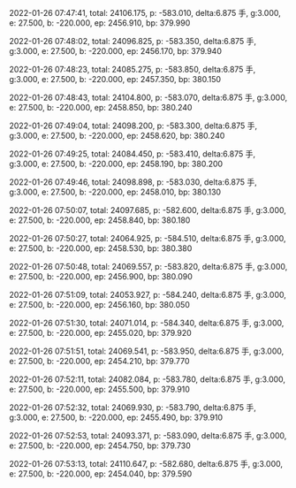 2022-01-26 07:47:41, total: 24106.175, p: -583.010, delta:6.875 手, g:3.000, e: 27.500, b: -220.000, ep: 2456.910, bp: 379.990

2022-01-26 07:48:02, total: 24096.825, p: -583.350, delta:6.875 手, g:3.000, e: 27.500, b: -220.000, ep: 2456.170, bp: 379.940

2022-01-26 07:48:23, total: 24085.275, p: -583.850, delta:6.875 手, g:3.000, e: 27.500, b: -220.000, ep: 2457.350, bp: 380.150

2022-01-26 07:48:43, total: 24104.800, p: -583.070, delta:6.875 手, g:3.000, e: 27.500, b: -220.000, ep: 2458.850, bp: 380.240

2022-01-26 07:49:04, total: 24098.200, p: -583.300, delta:6.875 手, g:3.000, e: 27.500, b: -220.000, ep: 2458.620, bp: 380.240

2022-01-26 07:49:25, total: 24084.450, p: -583.410, delta:6.875 手, g:3.000, e: 27.500, b: -220.000, ep: 2458.190, bp: 380.200

2022-01-26 07:49:46, total: 24098.898, p: -583.030, delta:6.875 手, g:3.000, e: 27.500, b: -220.000, ep: 2458.010, bp: 380.130

2022-01-26 07:50:07, total: 24097.685, p: -582.600, delta:6.875 手, g:3.000, e: 27.500, b: -220.000, ep: 2458.840, bp: 380.180

2022-01-26 07:50:27, total: 24064.925, p: -584.510, delta:6.875 手, g:3.000, e: 27.500, b: -220.000, ep: 2458.530, bp: 380.380

2022-01-26 07:50:48, total: 24069.557, p: -583.820, delta:6.875 手, g:3.000, e: 27.500, b: -220.000, ep: 2456.900, bp: 380.090

2022-01-26 07:51:09, total: 24053.927, p: -584.240, delta:6.875 手, g:3.000, e: 27.500, b: -220.000, ep: 2456.160, bp: 380.050

2022-01-26 07:51:30, total: 24071.014, p: -584.340, delta:6.875 手, g:3.000, e: 27.500, b: -220.000, ep: 2455.020, bp: 379.920

2022-01-26 07:51:51, total: 24069.541, p: -583.950, delta:6.875 手, g:3.000, e: 27.500, b: -220.000, ep: 2454.210, bp: 379.770

2022-01-26 07:52:11, total: 24082.084, p: -583.780, delta:6.875 手, g:3.000, e: 27.500, b: -220.000, ep: 2455.500, bp: 379.910

2022-01-26 07:52:32, total: 24069.930, p: -583.790, delta:6.875 手, g:3.000, e: 27.500, b: -220.000, ep: 2455.490, bp: 379.910

2022-01-26 07:52:53, total: 24093.371, p: -583.090, delta:6.875 手, g:3.000, e: 27.500, b: -220.000, ep: 2454.750, bp: 379.730

2022-01-26 07:53:13, total: 24110.647, p: -582.680, delta:6.875 手, g:3.000, e: 27.500, b: -220.000, ep: 2454.040, bp: 379.590